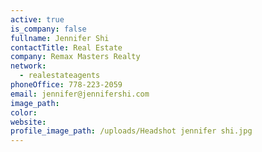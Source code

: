 ```yaml
---
active: true
is_company: false
fullname: Jennifer Shi
contactTitle: Real Estate
company: Remax Masters Realty
network:
  - realestateagents
phoneOffice: 778-223-2059
email: jennifer@jennifershi.com
image_path:
color:
website:
profile_image_path: /uploads/Headshot jennifer shi.jpg
---
```



